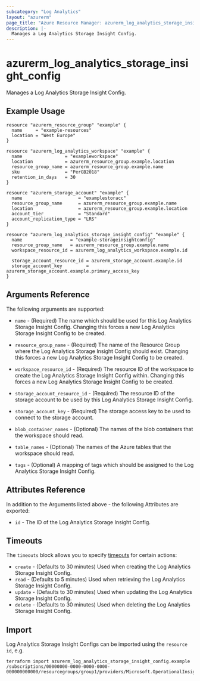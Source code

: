 ```yaml
---
subcategory: "Log Analytics"
layout: "azurerm"
page_title: "Azure Resource Manager: azurerm_log_analytics_storage_insight_config"
description: |-
  Manages a Log Analytics Storage Insight Config.
---
```


# azurerm_log_analytics_storage_insight_config

Manages a Log Analytics Storage Insight Config.

## Example Usage

```hcl
resource "azurerm_resource_group" "example" {
  name     = "example-resources"
  location = "West Europe"
}

resource "azurerm_log_analytics_workspace" "example" {
  name                = "exampleworkspace"
  location            = azurerm_resource_group.example.location
  resource_group_name = azurerm_resource_group.example.name
  sku                 = "PerGB2018"
  retention_in_days   = 30
}

resource "azurerm_storage_account" "example" {
  name                     = "examplestoracc"
  resource_group_name      = azurerm_resource_group.example.name
  location                 = azurerm_resource_group.example.location
  account_tier             = "Standard"
  account_replication_type = "LRS"
}

resource "azurerm_log_analytics_storage_insight_config" "example" {
  name                  = "example-storageinsightconfig"
  resource_group_name   = azurerm_resource_group.example.name
  workspace_resource_id = azurerm_log_analytics_workspace.example.id

  storage_account_resource_id = azurerm_storage_account.example.id
  storage_account_key         = azurerm_storage_account.example.primary_access_key
}
```

## Arguments Reference

The following arguments are supported:

* `name` - (Required) The name which should be used for this Log Analytics Storage Insight Config. Changing this forces a new Log Analytics Storage Insight Config to be created.

* `resource_group_name` - (Required) The name of the Resource Group where the Log Analytics Storage Insight Config should exist. Changing this forces a new Log Analytics Storage Insight Config to be created.

* `workspace_resource_id` - (Required) The resource ID of the workspace to create the Log Analytics Storage Insight Config within. Changing this forces a new Log Analytics Storage Insight Config to be created.

* `storage_account_resource_id` - (Required) The resource ID of the storage account to be used by this Log Analytics Storage Insight Config.

* `storage_account_key` - (Required) The storage access key to be used to connect to the storage account.

* `blob_container_names` - (Optional) The names of the blob containers that the workspace should read.

* `table_names` - (Optional) The names of the Azure tables that the workspace should read.

* `tags` - (Optional) A mapping of tags which should be assigned to the Log Analytics Storage Insight Config.

## Attributes Reference

In addition to the Arguments listed above - the following Attributes are exported: 

* `id` - The ID of the Log Analytics Storage Insight Config.

## Timeouts

The `timeouts` block allows you to specify [timeouts](https://www.terraform.io/docs/configuration/resources.html#timeouts) for certain actions:

* `create` - (Defaults to 30 minutes) Used when creating the Log Analytics Storage Insight Config.
* `read` - (Defaults to 5 minutes) Used when retrieving the Log Analytics Storage Insight Config.
* `update` - (Defaults to 30 minutes) Used when updating the Log Analytics Storage Insight Config.
* `delete` - (Defaults to 30 minutes) Used when deleting the Log Analytics Storage Insight Config.

## Import

Log Analytics Storage Insight Configs can be imported using the `resource id`, e.g.

```shell
terraform import azurerm_log_analytics_storage_insight_config.example /subscriptions/00000000-0000-0000-0000-000000000000/resourcegroups/group1/providers/Microsoft.OperationalInsights/workspaces/workspace1/storageInsightConfigs/storageInsight1
```